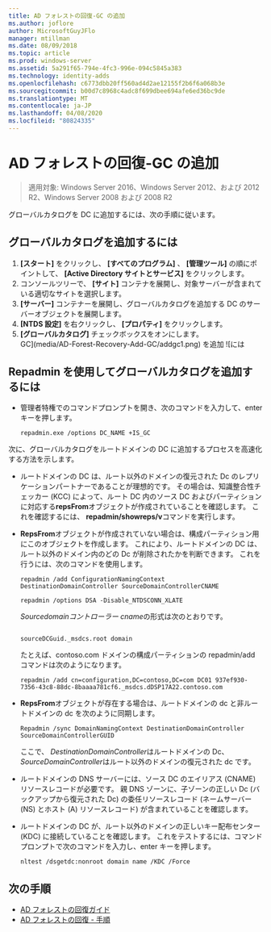 ```yaml
---
title: AD フォレストの回復-GC の追加
ms.author: joflore
author: MicrosoftGuyJFlo
manager: mtillman
ms.date: 08/09/2018
ms.topic: article
ms.prod: windows-server
ms.assetid: 5a291f65-794e-4fc3-996e-094c5845a383
ms.technology: identity-adds
ms.openlocfilehash: c6773dbb20ff560ad4d2ae12155f2b6f6a068b3e
ms.sourcegitcommit: b00d7c8968c4adc8f699dbee694afe6ed36bc9de
ms.translationtype: MT
ms.contentlocale: ja-JP
ms.lasthandoff: 04/08/2020
ms.locfileid: "80824335"
---
```

# <a name="ad-forest-recovery---adding-the-gc"></a>AD フォレストの回復-GC の追加

>適用対象: Windows Server 2016、Windows Server 2012、および 2012 R2、Windows Server 2008 および 2008 R2

グローバルカタログを DC に追加するには、次の手順に従います。  
  
## <a name="to-add-the-global-catalog"></a>グローバルカタログを追加するには  
  
1. **[スタート]** をクリックし、 **[すべてのプログラム]** 、 **[管理ツール]** の順にポイントして、 **[Active Directory サイトとサービス]** をクリックします。  
2. コンソールツリーで、 **[サイト]** コンテナを展開し、対象サーバーが含まれている適切なサイトを選択します。  
3. **[サーバー]** コンテナーを展開し、グローバルカタログを追加する DC のサーバーオブジェクトを展開します。  
4. **[NTDS 設定]** を右クリックし、 **[プロパティ]** をクリックします。  
5. **[グローバルカタログ]** チェックボックスをオンにします。  
GC](media/AD-Forest-Recovery-Add-GC/addgc1.png) を追加 ![には

## <a name="to-add-the-global-catalog-using-repadmin"></a>Repadmin を使用してグローバルカタログを追加するには  

- 管理者特権でのコマンドプロンプトを開き、次のコマンドを入力して、enter キーを押します。  

   ```  
   repadmin.exe /options DC_NAME +IS_GC  
   ```  

次に、グローバルカタログをルートドメインの DC に追加するプロセスを高速化する方法を示します。  

- ルートドメインの DC は、ルート以外のドメインの復元された Dc のレプリケーションパートナーであることが理想的です。 その場合は、知識整合性チェッカー (KCC) によって、ルート DC 内のソース DC およびパーティションに対応する**repsFrom**オブジェクトが作成されていることを確認します。 これを確認するには、 **repadmin/showreps/v**コマンドを実行します。 

- **RepsFrom**オブジェクトが作成されていない場合は、構成パーティション用にこのオブジェクトを作成します。 これにより、ルートドメインの DC は、ルート以外のドメイン内のどの Dc が削除されたかを判断できます。 これを行うには、次のコマンドを使用します。  

   ```
   repadmin /add ConfigurationNamingContext DestinationDomainController SourceDomainControllerCNAME  
   ```

   ```
   repadmin /options DSA -Disable_NTDSCONN_XLATE  
   ```

   *Sourcedomainコントローラー cname*の形式は次のとおりです。  

   ```
  
   sourceDCGuid._msdcs.root domain  
   ```

   たとえば、contoso.com ドメインの構成パーティションの repadmin/add コマンドは次のようになります。  

   ```
   repadmin /add cn=configuration,DC=contoso,DC=com DC01 937ef930-7356-43c8-88dc-8baaaa781cf6._msdcs.dDSP17A22.contoso.com  
   ```

- **RepsFrom**オブジェクトが存在する場合は、ルートドメインの dc と非ルートドメインの dc を次のように同期します。  

   ```
   Repadmin /sync DomainNamingContext DestinationDomainController SourceDomainControllerGUID  
   ```

   ここで、 *DestinationDomainController*はルートドメインの Dc、 *SourceDomainController*はルート以外のドメインの復元された dc です。 

- ルートドメインの DNS サーバーには、ソース DC のエイリアス (CNAME) リソースレコードが必要です。 親 DNS ゾーンに、子ゾーンの正しい Dc (バックアップから復元された Dc) の委任リソースレコード (ネームサーバー (NS) とホスト (A) リソースレコード) が含まれていることを確認します。 
- ルートドメインの DC が、ルート以外のドメインの正しいキー配布センター (KDC) に接続していることを確認します。 これをテストするには、コマンドプロンプトで次のコマンドを入力し、enter キーを押します。  

   ```
   nltest /dsgetdc:nonroot domain name /KDC /Force  
   ```

## <a name="next-steps"></a>次の手順

- [AD フォレストの回復ガイド](AD-Forest-Recovery-Guide.md)
- [AD フォレストの回復 - 手順](AD-Forest-Recovery-Procedures.md)  
